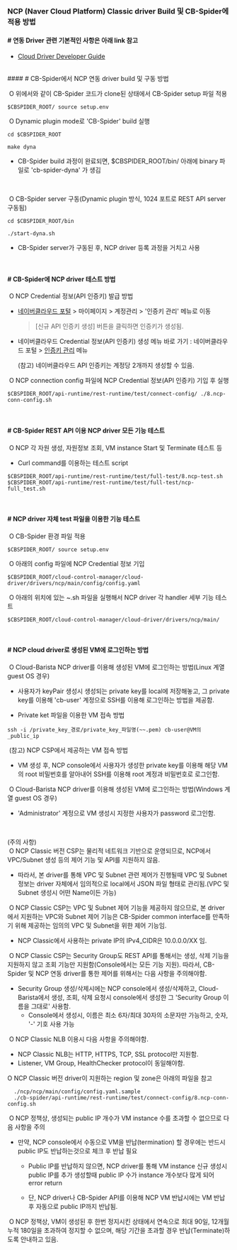 ### NCP (Naver Cloud Platform) Classic driver Build 및 CB-Spider에 적용 방법


#### # 연동 Driver 관련 기본적인 사항은 아래 link 참고

   - [Cloud Driver Developer Guide](https://github.com/cloud-barista/cb-spider/wiki/Cloud-Driver-Developer-Guide) 
<p><br>
#### # CB-Spider에서 NCP 연동 driver build 및 구동 방법

​	O 위에서와 같이 CB-Spider 코드가 clone된 상태에서 CB-Spider setup 파일 적용
```
$CBSPIDER_ROOT/ source setup.env
```

​	O Dynamic plugin mode로 'CB-Spider' build 실행

```
cd $CBSPIDER_ROOT

make dyna

```
   - CB-Spider build 과정이 완료되면, $CBSPIDER_ROOT/bin/ 아래에 binary 파일로 'cb-spider-dyna' 가 생김 

<p><br>

​	O CB-Spider server 구동(Dynamic plugin 방식, 1024 포트로 REST API server 구동됨)

```
cd $CBSPIDER_ROOT/bin

./start-dyna.sh
```

   - CB-Spider server가 구동된 후, NCP driver 등록 과정을 거치고 사용

<p><br>

#### # CB-Spider에 NCP driver 테스트 방법

​	O NCP Credential 정보(API 인증키) 발급 방법<BR>
 - [네이버클라우드 포털](https://www.ncloud.com) > 마이페이지 > 계정관리 > '인증키 관리' 메뉴로 이동<br>
   > [신규 API 인증키 생성] 버튼을 클릭하면 인증키가 생성됨.
 - 네이버클라우드 Credential 정보(API 인증키) 생성 메뉴 바로 가기 : 네이버클라우드 포털 > [인증키 관리](https://www.ncloud.com/mypage/manage/authkey) 메뉴

   (참고) 네이버클라우드 API 인증키는 계정당 2개까지 생성할 수 있음.

​	O NCP connection config 파일에 NCP Credential 정보(API 인증키) 기입 후 실행<BR>

```
$CBSPIDER_ROOT/api-runtime/rest-runtime/test/connect-config/ ./8.ncp-conn-config.sh
```
<p><br>

#### # CB-Spider REST API 이용 NCP driver 모든 기능 테스트

​	O NCP 각 자원 생성, 자원정보 조회, VM instance Start 및 Terminate 테스트 등

-   Curl command를 이용하는 테스트 script
```
$CBSPIDER_ROOT/api-runtime/rest-runtime/test/full-test/8.ncp-test.sh
$CBSPIDER_ROOT/api-runtime/rest-runtime/test/full-test/ncp-full_test.sh
```
<p><br>

#### # NCP driver 자체 test 파일을 이용한 기능 테스트

​	O CB-Spider 환경 파일 적용
```
$CBSPIDER_ROOT/ source setup.env
```

​	O 아래의 config 파일에 NCP Credential 정보 기입
```
$CBSPIDER_ROOT/cloud-control-manager/cloud-driver/drivers/ncp/main/config/config.yaml
```

​	O 아래의 위치에 있는 ~.sh 파일을 실행해서 NCP driver 각 handler 세부 기능 테스트 
```
$CBSPIDER_ROOT/cloud-control-manager/cloud-driver/drivers/ncp/main/
```
<p><br>

#### # NCP cloud driver로 생성된 VM에 로그인하는 방법

​	O Cloud-Barista NCP driver를 이용해 생성된 VM에 로그인하는 방법(Linux 계열 guest OS 경우)

   - 사용자가 keyPair 생성시 생성되는 private key를 local에 저장해놓고, 그 private key를 이용해 'cb-user' 계정으로 SSH를 이용해 로그인하는 방법을 제공함.

   - Private ket 파일을 이용한 VM 접속 방법 

```
ssh -i /private_key_경로/private_key_파일명(~~.pem) cb-user@VM의_public_ip
```


​	(참고) NCP CSP에서 제공하는 VM 접속 방법

   - VM 생성 후, NCP console에서 사용자가 생성한 private key를 이용해 해당 VM의 root 비밀번호를 알아내어 SSH를 이용해 root 계정과 비밀번호로 로그인함.

​	O Cloud-Barista NCP driver를 이용해 생성된 VM에 로그인하는 방법(Windows 계열 guest OS 경우)

   - 'Administrator' 계정으로 VM 생성시 지정한 사용자가 password 로그인함.

<p><br>

(주의 사항)<br>
​	O NCP Classic 버전 CSP는 물리적 네트워크 기반으로 운영되므로, NCP에서 VPC/Subnet 생성 등의 제어 기능 및 API를 지원하지 않음.
   - 따라서, 본 driver를 통해 VPC 및 Subnet 관련 제어가 진행될때 VPC 및 Subnet 정보는 driver 자체에서 임의적으로 local에서 JSON 파일 형태로 관리됨.(VPC 및 Subnet 생성시 어떤 Name이든 가능)

​	O  NCP Classic CSP는 VPC 및 Subnet 제어 기능을 제공하지 않으므로, 본 driver에서 지원하는 VPC와 Subnet 제어 기능은 CB-Spider common interface를 만족하기 위해 제공하는 임의의 VPC 및 Subnet을 위한 제어 기능임.
   - NCP Classic에서 사용하는 private IP의 IPv4_CIDR은 10.0.0.0/XX 임.

​	O NCP Classic CSP는 Security Group도 REST API를 통해서는 생성, 삭제 기능을 지원하지 않고 조회 기능만 지원함(Console에서는 모든 기능 지원). 따라서, CB-Spider 및 NCP 연동 driver를 통한 제어를 위해서는 다음 사항을 주의해야함.

   - Security Group 생성/삭제시에는 NCP console에서 생성/삭제하고, Cloud-Barista에서 생성, 조회, 삭제 요청시 console에서 생성한 그 'Security Group 이름을 그대로' 사용함.
      - Console에서 생성시, 이름은 최소 6자/최대 30자의 소문자만 가능하고, 숫자, '-' 기호 사용 가능

​	O NCP Classic NLB 이용시 다음 사항을 주의해야함.
   - NCP Classic NLB는 HTTP, HTTPS, TCP, SSL protocol만 지원함.
   - Listener, VM Group, HealthChecker protocol이 동일해야함.

  O NCP Classic 버전 driver이 지원하는 region 및 zone은 아래의 파일을 참고
```
  ./ncp/ncp/main/config/config.yaml.sample
  ./cb-spider/api-runtime/rest-runtime/test/connect-config/8.ncp-conn-config.sh
```

​	O  NCP 정책상, 생성되는 public IP 개수가 VM instance 수를 초과할 수 없으므로 다음 사항을 주의

   - 만약, NCP console에서 수동으로 VM을 반납(termination) 할 경우에는 반드시 public IP도 반납하는것으로 체크 후 반납 필요
     - Public IP를 반납하지 않으면, NCP driver를 통해 VM instance 신규 생성시 public IP를  추가 생성할때 public IP 수가 instance 개수보다 많게 되어 error return

     - 단, NCP driver나 CB-Spider API를 이용해 NCP VM 반납시에는 VM 반납 후 자동으로 public IP까지 반납됨.

​	O  NCP 정책상, VM이 생성된 후 한번 정지시킨 상태에서 연속으로 최대 90일, 12개월 누적 180일을 초과하여 정지할 수 없으며, 해당 기간을 초과할 경우 반납(Terminate)하도록 안내하고 있음.
